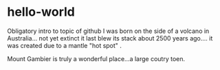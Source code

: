 # hello-world
Obligatory intro to topic of github
I was born on the side of a volcano in Australia...
not yet extinct it last blew its stack about 2500 years ago....
it was created due to a mantle "hot spot" .

Mount Gambier is truly a wonderful place...a large coutry toen.
